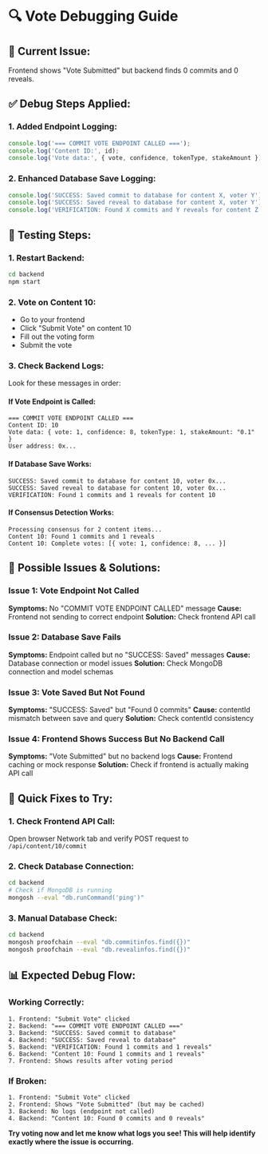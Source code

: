 # 🔍 Vote Debugging Guide

## **🚨 Current Issue:**
Frontend shows "Vote Submitted" but backend finds 0 commits and 0 reveals.

## **✅ Debug Steps Applied:**

### **1. Added Endpoint Logging:**
```javascript
console.log('=== COMMIT VOTE ENDPOINT CALLED ===');
console.log('Content ID:', id);
console.log('Vote data:', { vote, confidence, tokenType, stakeAmount });
```

### **2. Enhanced Database Save Logging:**
```javascript
console.log('SUCCESS: Saved commit to database for content X, voter Y');
console.log('SUCCESS: Saved reveal to database for content X, voter Y');
console.log('VERIFICATION: Found X commits and Y reveals for content Z');
```

## **🧪 Testing Steps:**

### **1. Restart Backend:**
```bash
cd backend
npm start
```

### **2. Vote on Content 10:**
- Go to your frontend
- Click "Submit Vote" on content 10
- Fill out the voting form
- Submit the vote

### **3. Check Backend Logs:**
Look for these messages in order:

#### **If Vote Endpoint is Called:**
```
=== COMMIT VOTE ENDPOINT CALLED ===
Content ID: 10
Vote data: { vote: 1, confidence: 8, tokenType: 1, stakeAmount: "0.1" }
User address: 0x...
```

#### **If Database Save Works:**
```
SUCCESS: Saved commit to database for content 10, voter 0x...
SUCCESS: Saved reveal to database for content 10, voter 0x...
VERIFICATION: Found 1 commits and 1 reveals for content 10
```

#### **If Consensus Detection Works:**
```
Processing consensus for 2 content items...
Content 10: Found 1 commits and 1 reveals
Content 10: Complete votes: [{ vote: 1, confidence: 8, ... }]
```

## **🎯 Possible Issues & Solutions:**

### **Issue 1: Vote Endpoint Not Called**
**Symptoms:** No "COMMIT VOTE ENDPOINT CALLED" message
**Cause:** Frontend not sending to correct endpoint
**Solution:** Check frontend API call

### **Issue 2: Database Save Fails**
**Symptoms:** Endpoint called but no "SUCCESS: Saved" messages
**Cause:** Database connection or model issues
**Solution:** Check MongoDB connection and model schemas

### **Issue 3: Vote Saved But Not Found**
**Symptoms:** "SUCCESS: Saved" but "Found 0 commits"
**Cause:** contentId mismatch between save and query
**Solution:** Check contentId consistency

### **Issue 4: Frontend Shows Success But No Backend Call**
**Symptoms:** "Vote Submitted" but no backend logs
**Cause:** Frontend caching or mock response
**Solution:** Check if frontend is actually making API call

## **🔧 Quick Fixes to Try:**

### **1. Check Frontend API Call:**
Open browser Network tab and verify POST request to `/api/content/10/commit`

### **2. Check Database Connection:**
```bash
cd backend
# Check if MongoDB is running
mongosh --eval "db.runCommand('ping')"
```

### **3. Manual Database Check:**
```bash
cd backend
mongosh proofchain --eval "db.commitinfos.find({})"
mongosh proofchain --eval "db.revealinfos.find({})"
```

## **📊 Expected Debug Flow:**

### **Working Correctly:**
```
1. Frontend: "Submit Vote" clicked
2. Backend: "=== COMMIT VOTE ENDPOINT CALLED ==="
3. Backend: "SUCCESS: Saved commit to database"
4. Backend: "SUCCESS: Saved reveal to database"
5. Backend: "VERIFICATION: Found 1 commits and 1 reveals"
6. Backend: "Content 10: Found 1 commits and 1 reveals"
7. Frontend: Shows results after voting period
```

### **If Broken:**
```
1. Frontend: "Submit Vote" clicked
2. Frontend: Shows "Vote Submitted" (but may be cached)
3. Backend: No logs (endpoint not called)
4. Backend: "Content 10: Found 0 commits and 0 reveals"
```

**Try voting now and let me know what logs you see! This will help identify exactly where the issue is occurring.**